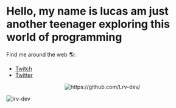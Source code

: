 # Hello, my name is lucas am just another teenager exploring this world of programming 

Find me around the web 🌎:
- <a href="https://www.twitch.tv/lrv_dev">Twitch</a> 
- <a href="https://twitter.com/Lrvdev">Twitter</a>

<p align="center"> <img src="https://github-readme-stats.vercel.app/api?username=Lrv-dev&theme=merko" alt="https://github.com/Lrv-dev/" /> </p>

<p align="left"> <img src="https://komarev.com/ghpvc/?username=lrv-dev" alt="lrv-dev" /> </p>




